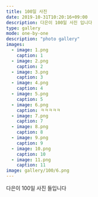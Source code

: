 ```yaml
---
title: 100일 사진
date: 2019-10-31T10:20:16+09:00
description: 다은이 100일 사진 입니다
type: gallery
mode: one-by-one
description: "photo gallery"
images:
  - image: 1.png
    caption: 1
  - image: 2.png
    caption: 2
  - image: 3.png
    caption: 3
  - image: 4.png
    caption: 4
  - image: 5.png
    caption: 5
  - image: 6.png
    caption: ㅋㅋㅋㅋㅋ
  - image: 7.png
    caption: 7
  - image: 8.png
    caption: 8
  - image: 9.png
    caption: 9
  - image: 10.png
    caption: 10
  - image: 11.png
    caption: 11
image: gallery/100/6.png
---
```


다은이 100일 사진 들입니다
